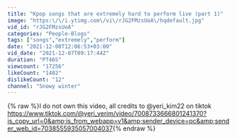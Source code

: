```yaml
---
title: "Kpop songs that are extremely hard to perform live (part 1)"
image: "https:\/\/i.ytimg.com\/vi\/rJG2FMzsUoA\/hqdefault.jpg"
vid_id: "rJG2FMzsUoA"
categories: "People-Blogs"
tags: ["songs","extremely","perform"]
date: "2021-12-08T12:06:53+03:00"
vid_date: "2021-12-07T09:17:44Z"
duration: "PT46S"
viewcount: "17256"
likeCount: "1402"
dislikeCount: "12"
channel: "Snowy winter"
---
```

{% raw %}I do not own this video, all credits to @yeri_kim22 on tiktok <a rel="nofollow" target="blank" href="https://www.tiktok.com/@yeri_yerim/video/7008733666801241370?is_copy_url=0&amp;is_from_webapp=v1&amp;sender_device=pc&amp;sender_web_id=7038555935057004037">https://www.tiktok.com/@yeri_yerim/video/7008733666801241370?is_copy_url=0&amp;is_from_webapp=v1&amp;sender_device=pc&amp;sender_web_id=7038555935057004037</a>{% endraw %}
